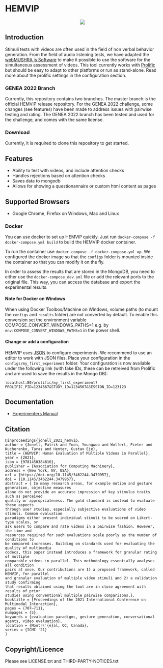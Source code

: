 # HEMVIP
<p align="center">
  <img src="design/images/screenshot.png" />
</p>

## Introduction

Stimuli tests with videos are often used in the field of non verbal behavior generation. From the field of audio listening tests, we have adapted the [webMUSHRA.js Software](https://github.com/audiolabs/webMUSHRA) to make it possible to use the software for the simultaneous assessment of videos.
This tool currently works with [Prolific](https://prolific.co/) but should be easy to adapt to other platforms or run as stand-alone. Read more about the prolific settings in the configuration section.

### GENEA 2022 Branch

Currently, this repository contains two branches. The master branch is the official HEMVIP release repository. For the GENEA 2022 challenge, some changes (see features) have been made to address issues with pairwise testing and rating. The GENEA 2022 branch has been tested and used for the challenge, and comes with the same license.

### Download

Currently, it is required to clone this repository to get started.

## Features

* Ability to test with videos, and include attention checks
* Handles rejections based on attention checks
* Saves data to mongodb
* Allows for showing a questionannaire or custom html content as pages

## Supported Browsers

 * Google Chrome, Firefox on Windows, Mac and Linux

### Docker

You can use docker to set up HEMVIP quickly. Just run
`docker-compose -f docker-compose.yml build` to build the HEMVIP docker container.

To run the container use `docker-compose -f docker-compose.yml up`. We configured the docker image so that the `configs`  folder is mounted inside the container so that you can modify it on the fly.

In order to assess the results that are stored in the MongoDB, you need to either use the `docker-compose_dev.yml` file or add the relevant ports to the original file.
This way, you can access the database and export the experimental results.

#### Note for Docker on Windows

When using Docker Toolbox/Machine on Windows, volume paths (to mount the `configs` and `results` folder) are not converted by default. To enable this conversion set the environment variable COMPOSE_CONVERT_WINDOWS_PATHS=1 e.g. by `env:COMPOSE_CONVERT_WINDOWS_PATHS=1` in the power shell.

#### Change or add a configuration

HEMVIP uses [JSON](https://en.wikipedia.org/wiki/JSON) to configure experiments. We recommend to use an editor to work with JSON files.
Place your configuration in the `configs/my_first_experiment` folder. Your configuration is now available under the following link (with fake IDs, these can be retreived from Prolific and are used to save the results in the Mongo DB):

`localhost:80/prolific/my_first_experiment?PROLIFIC_PID=1234567&STUDY_ID=1234567&SESSION_ID=123123`

## Documentation

 * [Experimenters Manual](doc/experimenter.md)

## Citation

```
@inproceedings{jonell_2021_hemvip,
author = {Jonell, Patrik and Yoon, Youngwoo and Wolfert, Pieter and Kucherenko, Taras and Henter, Gustav Eje},
title = {HEMVIP: Human Evaluation of Multiple Videos in Parallel},
year = {2021},
isbn = {9781450384810},
publisher = {Association for Computing Machinery},
address = {New York, NY, USA},
url = {https://doi.org/10.1145/3462244.3479957},
doi = {10.1145/3462244.3479957},
abstract = { In many research areas, for example motion and gesture generation, objective measures
alone do not provide an accurate impression of key stimulus traits such as perceived
quality or appropriateness. The gold standard is instead to evaluate these aspects
through user studies, especially subjective evaluations of video stimuli. Common evaluation
paradigms either present individual stimuli to be scored on Likert-type scales, or
ask users to compare and rate videos in a pairwise fashion. However, the time and
resources required for such evaluations scale poorly as the number of conditions to
be compared increases. Building on standards used for evaluating the quality of multimedia
codecs, this paper instead introduces a framework for granular rating of multiple
comparable videos in parallel. This methodology essentially analyses all condition
pairs at once. Our contributions are 1) a proposed framework, called HEMVIP, for parallel
and granular evaluation of multiple video stimuli and 2) a validation study confirming
that results obtained using the tool are in close agreement with results of prior
studies using conventional multiple pairwise comparisons.},
booktitle = {Proceedings of the 2021 International Conference on Multimodal Interaction},
pages = {707–711},
numpages = {5},
keywords = {evaluation paradigms, gesture generation, conversational agents, video evaluation},
location = {Montr\'{e}al, QC, Canada},
series = {ICMI '21}
}
```


## Copyright/Licence
Please see LICENSE.txt and THIRD-PARTY-NOTICES.txt
